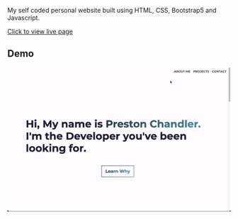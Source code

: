 My self coded personal website built using HTML, CSS, Bootstrap5 and Javascript.

[Click to view live page](https://pchandler858.github.io/My-Portfolio/)

## Demo

![screen-gif](/assets/demo.gif)
